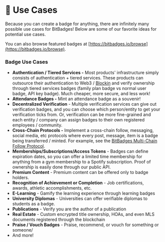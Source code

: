 # 🎨 Use Cases

Because you can create a badge for anything, there are infinitely many possible use cases for BitBadges! Below are some of our favorite ideas for potential use cases.&#x20;

You can also browse featured badges at [https://bitbadges.io/browse](https://bitbadges.io/browse).

### Badge Use Cases <a href="#potential-use-cases-1" id="potential-use-cases-1"></a>

* **Authentication / Tiered Services -** Most products' infrastructure simply consists of authentication + tiered services. These products can outsource their authentication to Web3 / [Blockin](https://app.gitbook.com/o/7VSYQvtb1QtdWFsEGoUn/s/AwjdYgEsUkK9cCca5DiU/) and verify ownership through tiered services badges (family plan badge vs normal user badge, API key badge). Much cheaper, more secure, and less work!
* **Attendance Badges -** Mint an attendance badge as a souvenir!
* **Decentralized Verification** - Multiple verification services can give out verification badges, and you can choose which person/entity to get your verification ticks from. Or, verification can be more fine-grained and each entity / company can assign badges to their own registered employees / community.
* **Cross-Chain Protocols -** Implement a cross-chain follow, messaging, social media, etc protocols where every post, message, item is a badge being transferred / minted. For example, see the [BitBadges Multi-Chain Follow Protocol](ecosystem/bitbadges-follow-protocol.md).
* **Memberships/Subscriptions/Access Tokens** - Badges can define expiration dates, so you can offer a limited time membership for anything from a gym membership to a Spotify subscription. Proof of ownership is easily done through our public API.
* **Premium Content** - Premium content can be offered only to badge holders.
* **Recognition of Achievement or Completion** - Job certifications, awards, athletic accomplishments, etc.
* **E-Learning** - Gamify the learning experience through learning badges
* **University Diplomas** - Universities can offer verifiable diplomas to students as a badge.
* **Publications** - Verify you are the author of a publication
* **Real Estate** - Custom encrypted title ownership, HOAs, and even MLS documents registered through the blockchain
* **Praise / Vouch Badges** - Praise, recommend, or vouch for something or someone/
* And more!
